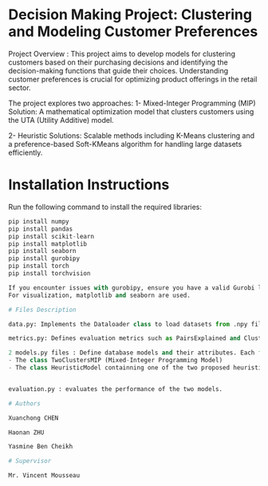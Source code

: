# Decision Making Project: Clustering and Modeling Customer Preferences

Project Overview :
This project aims to develop models for clustering customers based on their purchasing decisions and identifying the decision-making functions that guide their choices. Understanding customer preferences is crucial for optimizing product offerings in the retail sector. 

The project explores two approaches:
1- Mixed-Integer Programming (MIP) Solution: A mathematical optimization model that clusters customers using the UTA (Utility Additive) model.

2- Heuristic Solutions: Scalable methods including K-Means clustering and a preference-based Soft-KMeans algorithm for handling large datasets efficiently.

# Installation Instructions
Run the following command to install the required libraries:
```Python
pip install numpy
pip install pandas
pip install scikit-learn
pip install matplotlib
pip install seaborn
pip install gurobipy
pip install torch
pip install torchvision

If you encounter issues with gurobipy, ensure you have a valid Gurobi license.
For visualization, matplotlib and seaborn are used.

# Files Description

data.py: Implements the Dataloader class to load datasets from .npy files, including customer preferences and ground truth labels.

metrics.py: Defines evaluation metrics such as PairsExplained and ClusterIntersection to assess clustering performance.

2 models.py files : Define database models and their attributes. Each file has :
- The class TwoClustersMIP (Mixed-Integer Programming Model)
- The class HeuristicModel containning one of the two proposed heuristic solutions.


evaluation.py : evaluates the performance of the two models.

# Authors

Xuanchong CHEN

Haonan ZHU

Yasmine Ben Cheikh

# Supervisor

Mr. Vincent Mousseau

